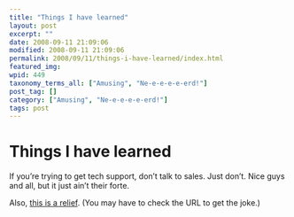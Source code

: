```yaml
---
title: "Things I have learned"
layout: post
excerpt: ""
date: 2008-09-11 21:09:06
modified: 2008-09-11 21:09:06
permalink: 2008/09/11/things-i-have-learned/index.html
featured_img: 
wpid: 449
taxonomy_terms_all: ["Amusing", "Ne-e-e-e-e-erd!"]
post_tag: []
category: ["Amusing", "Ne-e-e-e-e-erd!"]
tags: post
---
```


# Things I have learned

If you’re trying to get tech support, don’t talk to sales. Just don’t. Nice guys and all, but it just ain’t their forte.

Also, [this is a relief](http://hasthelargehadroncolliderdestroyedtheworldyet.com/). (You may have to check the URL to get the joke.)